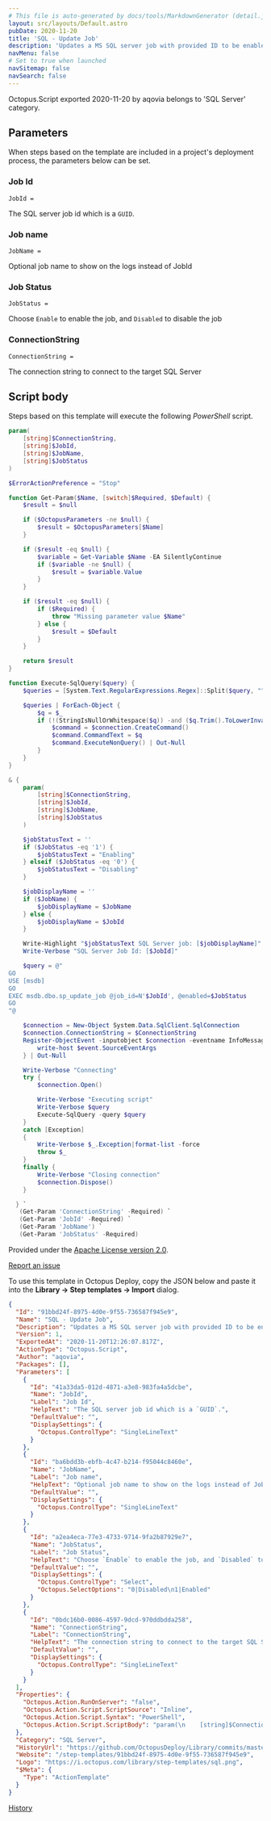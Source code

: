 ```yaml
---
# This file is auto-generated by docs/tools/MarkdownGenerator (detail.js)
layout: src/layouts/Default.astro
pubDate: 2020-11-20
title: 'SQL - Update Job'
description: 'Updates a MS SQL server job with provided ID to be enabled or disabled'
navMenu: false
# Set to true when launched
navSitemap: false
navSearch: false
---
```


Octopus.Script exported 2020-11-20 by aqovia belongs to 'SQL Server' category.

## Parameters

When steps based on the template are included in a project's deployment process, the parameters below can be set.


<div class="param">

### Job Id

`JobId = `

The SQL server job id which is a `GUID`.

</div>
        
<div class="param">

### Job name

`JobName = `

Optional job name to show on the logs instead of JobId

</div>
        
<div class="param">

### Job Status

`JobStatus = `

Choose `Enable` to enable the job, and `Disabled` to disable the job

</div>
        
<div class="param">

### ConnectionString

`ConnectionString = `

The connection string to connect to the target SQL Server

</div>
        

## Script body

Steps based on this template will execute the following *PowerShell* script.

```powershell
param(
    [string]$ConnectionString,
    [string]$JobId,
    [string]$JobName,
    [string]$JobStatus
)

$ErrorActionPreference = "Stop"

function Get-Param($Name, [switch]$Required, $Default) {
    $result = $null

    if ($OctopusParameters -ne $null) {
        $result = $OctopusParameters[$Name]
    }

    if ($result -eq $null) {
        $variable = Get-Variable $Name -EA SilentlyContinue
        if ($variable -ne $null) {
            $result = $variable.Value
        }
    }

    if ($result -eq $null) {
        if ($Required) {
            throw "Missing parameter value $Name"
        } else {
            $result = $Default
        }
    }

    return $result
}

function Execute-SqlQuery($query) {
    $queries = [System.Text.RegularExpressions.Regex]::Split($query, "^\s*GO\s*$$", [System.Text.RegularExpressions.RegexOptions]::IgnoreCase -bor [System.Text.RegularExpressions.RegexOptions]::Multiline)

    $queries | ForEach-Object {
        $q = $_
        if (!(StringIsNullOrWhitespace($q)) -and ($q.Trim().ToLowerInvariant() -ne "go")) {
            $command = $connection.CreateCommand()
            $command.CommandText = $q
            $command.ExecuteNonQuery() | Out-Null
        }
    }
}

& {
    param(
        [string]$ConnectionString,
        [string]$JobId,
        [string]$JobName,
        [string]$JobStatus
    )

    $jobStatusText = ''
    if ($JobStatus -eq '1') {
        $jobStatusText = "Enabling"
    } elseif ($JobStatus -eq '0') {
        $jobStatusText = "Disabling"
    }

    $jobDisplayName = ''
    if ($JobName) {
        $jobDisplayName = $JobName
    } else {
    	$jobDisplayName = $JobId
    }

    Write-Highlight "$jobStatusText SQL Server job: [$jobDisplayName]"
    Write-Verbose "SQL Server Job Id: [$JobId]"

    $query = @"
GO
USE [msdb]
GO
EXEC msdb.dbo.sp_update_job @job_id=N'$JobId', @enabled=$JobStatus
GO
"@

	$connection = New-Object System.Data.SqlClient.SqlConnection
    $connection.ConnectionString = $ConnectionString
    Register-ObjectEvent -inputobject $connection -eventname InfoMessage -action {
        write-host $event.SourceEventArgs
    } | Out-Null

    Write-Verbose "Connecting"
    try {
        $connection.Open()

        Write-Verbose "Executing script"
        Write-Verbose $query
        Execute-SqlQuery -query $query
    }
    catch [Exception]
    {
        Write-Verbose $_.Exception|format-list -force
        throw $_
    }
    finally {
        Write-Verbose "Closing connection"
        $connection.Dispose()
    }

  } `
   (Get-Param 'ConnectionString' -Required) `
   (Get-Param 'JobId' -Required) `
   (Get-Param 'JobName') `
   (Get-Param 'JobStatus' -Required)
```

Provided under the [Apache License version 2.0](https://github.com/OctopusDeploy/Library/blob/master/LICENSE.txt).

[Report an issue](https://github.com/OctopusDeploy/Library/issues/new?assignees=&labels=&projects=&template=bug-report.yml&title=Issue%20with%20SQL%20-%20Update%20Job&step-template=SQL%20-%20Update%20Job)

<div class="get-json">

To use this template in Octopus Deploy, copy the JSON below and paste it into the **Library → Step templates → Import** dialog.

```json
{
  "Id": "91bbd24f-8975-4d0e-9f55-736587f945e9",
  "Name": "SQL - Update Job",
  "Description": "Updates a MS SQL server job with provided ID to be enabled or disabled",
  "Version": 1,
  "ExportedAt": "2020-11-20T12:26:07.817Z",
  "ActionType": "Octopus.Script",
  "Author": "aqovia",
  "Packages": [],
  "Parameters": [
    {
      "Id": "41a33da5-012d-4871-a3e8-983fa4a5dcbe",
      "Name": "JobId",
      "Label": "Job Id",
      "HelpText": "The SQL server job id which is a `GUID`.",
      "DefaultValue": "",
      "DisplaySettings": {
        "Octopus.ControlType": "SingleLineText"
      }
    },
    {
      "Id": "ba6bdd3b-ebfb-4c47-b214-f95044c8460e",
      "Name": "JobName",
      "Label": "Job name",
      "HelpText": "Optional job name to show on the logs instead of JobId",
      "DefaultValue": "",
      "DisplaySettings": {
        "Octopus.ControlType": "SingleLineText"
      }
    },
    {
      "Id": "a2ea4eca-77e3-4733-9714-9fa2b87929e7",
      "Name": "JobStatus",
      "Label": "Job Status",
      "HelpText": "Choose `Enable` to enable the job, and `Disabled` to disable the job",
      "DefaultValue": "",
      "DisplaySettings": {
        "Octopus.ControlType": "Select",
        "Octopus.SelectOptions": "0|Disabled\n1|Enabled"
      }
    },
    {
      "Id": "0bdc16b0-0086-4597-9dcd-970ddbdda258",
      "Name": "ConnectionString",
      "Label": "ConnectionString",
      "HelpText": "The connection string to connect to the target SQL Server",
      "DefaultValue": "",
      "DisplaySettings": {
        "Octopus.ControlType": "SingleLineText"
      }
    }
  ],
  "Properties": {
    "Octopus.Action.RunOnServer": "false",
    "Octopus.Action.Script.ScriptSource": "Inline",
    "Octopus.Action.Script.Syntax": "PowerShell",
    "Octopus.Action.Script.ScriptBody": "param(\n    [string]$ConnectionString,\n    [string]$JobId,\n    [string]$JobName,\n    [string]$JobStatus\n)\n\n$ErrorActionPreference = \"Stop\"\n\nfunction Get-Param($Name, [switch]$Required, $Default) {\n    $result = $null\n\n    if ($OctopusParameters -ne $null) {\n        $result = $OctopusParameters[$Name]\n    }\n\n    if ($result -eq $null) {\n        $variable = Get-Variable $Name -EA SilentlyContinue\n        if ($variable -ne $null) {\n            $result = $variable.Value\n        }\n    }\n\n    if ($result -eq $null) {\n        if ($Required) {\n            throw \"Missing parameter value $Name\"\n        } else {\n            $result = $Default\n        }\n    }\n\n    return $result\n}\n\nfunction Execute-SqlQuery($query) {\n    $queries = [System.Text.RegularExpressions.Regex]::Split($query, \"^\\s*GO\\s*$$\", [System.Text.RegularExpressions.RegexOptions]::IgnoreCase -bor [System.Text.RegularExpressions.RegexOptions]::Multiline)\n\n    $queries | ForEach-Object {\n        $q = $_\n        if (!(StringIsNullOrWhitespace($q)) -and ($q.Trim().ToLowerInvariant() -ne \"go\")) {\n            $command = $connection.CreateCommand()\n            $command.CommandText = $q\n            $command.ExecuteNonQuery() | Out-Null\n        }\n    }\n}\n\n& {\n    param(\n        [string]$ConnectionString,\n        [string]$JobId,\n        [string]$JobName,\n        [string]$JobStatus\n    )\n\n    $jobStatusText = ''\n    if ($JobStatus -eq '1') {\n        $jobStatusText = \"Enabling\"\n    } elseif ($JobStatus -eq '0') {\n        $jobStatusText = \"Disabling\"\n    }\n\n    $jobDisplayName = ''\n    if ($JobName) {\n        $jobDisplayName = $JobName\n    } else {\n    \t$jobDisplayName = $JobId\n    }\n\n    Write-Highlight \"$jobStatusText SQL Server job: [$jobDisplayName]\"\n    Write-Verbose \"SQL Server Job Id: [$JobId]\"\n\n    $query = @\"\nGO\nUSE [msdb]\nGO\nEXEC msdb.dbo.sp_update_job @job_id=N'$JobId', @enabled=$JobStatus\nGO\n\"@\n\n\t$connection = New-Object System.Data.SqlClient.SqlConnection\n    $connection.ConnectionString = $ConnectionString\n    Register-ObjectEvent -inputobject $connection -eventname InfoMessage -action {\n        write-host $event.SourceEventArgs\n    } | Out-Null\n\n    Write-Verbose \"Connecting\"\n    try {\n        $connection.Open()\n\n        Write-Verbose \"Executing script\"\n        Write-Verbose $query\n        Execute-SqlQuery -query $query\n    }\n    catch [Exception]\n    {\n        Write-Verbose $_.Exception|format-list -force\n        throw $_\n    }\n    finally {\n        Write-Verbose \"Closing connection\"\n        $connection.Dispose()\n    }\n\n  } `\n   (Get-Param 'ConnectionString' -Required) `\n   (Get-Param 'JobId' -Required) `\n   (Get-Param 'JobName') `\n   (Get-Param 'JobStatus' -Required)"
  },
  "Category": "SQL Server",
  "HistoryUrl": "https://github.com/OctopusDeploy/Library/commits/master/step-templates//opt/buildagent/work/75443764cd38076d/step-templates/sql-update-job.json",
  "Website": "/step-templates/91bbd24f-8975-4d0e-9f55-736587f945e9",
  "Logo": "https://i.octopus.com/library/step-templates/sql.png",
  "$Meta": {
    "Type": "ActionTemplate"
  }
}
```

[History](https://github.com/OctopusDeploy/Library/commits/master/step-templates/https://github.com/OctopusDeploy/Library/commits/master/step-templates//opt/buildagent/work/75443764cd38076d/step-templates/sql-update-job.json)

</div>
